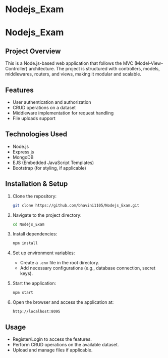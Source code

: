 # Nodejs_Exam
# Nodejs_Exam

## Project Overview
This is a Node.js-based web application that follows the MVC (Model-View-Controller) architecture. The project is structured with controllers, models, middlewares, routers, and views, making it modular and scalable.


## Features
- User authentication and authorization
- CRUD operations on a dataset
- Middleware implementation for request handling
- File uploads support


## Technologies Used
- Node.js
- Express.js
- MongoDB 
- EJS (Embedded JavaScript Templates)
- Bootstrap (for styling, if applicable)


## Installation & Setup

1. Clone the repository:
   ```sh
   git clone https://github.com/bhavini1105/Nodejs_Exam.git
   ```

2. Navigate to the project directory:
   ```sh
   cd Nodejs_Exam
   ```

3. Install dependencies:
   ```sh
   npm install
   ```

4. Set up environment variables:
   - Create a `.env` file in the root directory.
   - Add necessary configurations (e.g., database connection, secret keys).

5. Start the application:
   ```sh
   npm start
   ```

6. Open the browser and access the application at:
   ```
   http://localhost:8095
   ```

## Usage
- Register/Login to access the features.
- Perform CRUD operations on the available dataset.
- Upload and manage files if applicable.


